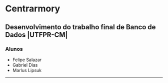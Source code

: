 # Centrarmory
## Desenvolvimento do trabalho final de Banco de Dados |UTFPR-CM|
### Alunos
- Felipe Salazar
- Gabriel Dias
- Marlus Lipsuk
---

